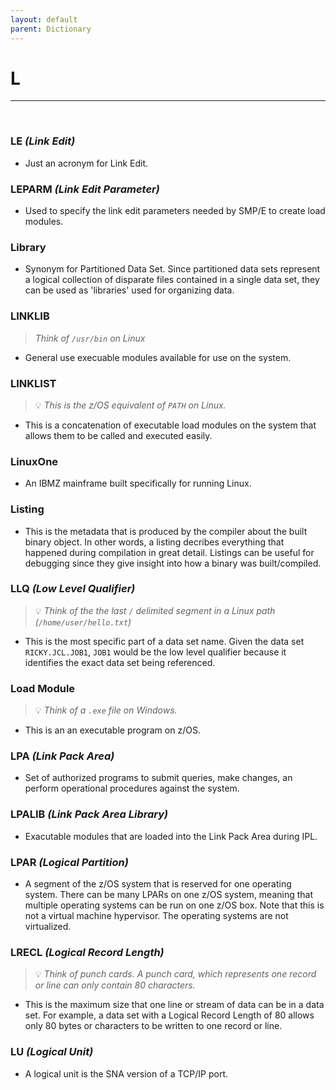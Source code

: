 ```yaml
---
layout: default
parent: Dictionary
---
```


# L

<hr>
&nbsp;

### LE *(Link Edit)*
* Just an acronym for Link Edit.

### LEPARM *(Link Edit Parameter)*
* Used to specify the link edit parameters needed by SMP/E to create load modules.

### Library
* Synonym for Partitioned Data Set. Since partitioned data sets represent a logical collection of disparate files contained in a single data set, they can be used as 'libraries' used for organizing data.

### LINKLIB
> _Think of `/usr/bin` on Linux_

* General use execuable modules available for use on the system.

### LINKLIST
> 💡 _This is the z/OS equivalent of `PATH` on Linux._

* This is a concatenation of executable load modules on the system that allows them to be called and executed easily.

### LinuxOne
* An IBMZ mainframe built specifically for running Linux.

### Listing
* This is the metadata that is produced by the compiler about the built binary object. In other words, a listing decribes everything that happened during compilation in great detail. Listings can be useful for debugging since they give insight into how a binary was built/compiled.

### LLQ *(Low Level Qualifier)*
> 💡 _Think of the the last `/` delimited segment in a Linux path (`/home/user/hello.txt`)_

* This is the most specific part of a data set name. Given the data set `RICKY.JCL.JOB1`, `JOB1` would be the low level qualifier because it identifies the exact data set being referenced.

### Load Module
> 💡 _Think of a `.exe` file on Windows._

* This is an an executable program on z/OS.

### LPA *(Link Pack Area)*
* Set of authorized programs to submit queries, make changes, an perform operational procedures against the system.

### LPALIB *(Link Pack Area Library)*
* Exacutable modules that are loaded into the Link Pack Area during IPL.

### LPAR *(Logical Partition)*
* A segment of the z/OS system that is reserved for one operating system. There can be many LPARs on one z/OS system, meaning that multiple operating systems can be run on one z/OS box. Note that this is not a virtual machine hypervisor. The operating systems are not virtualized.

### LRECL *(Logical Record Length)*
> 💡 _Think of punch cards. A punch card, which represents one record or line can only contain 80 characters._

* This is the maximum size that one line or stream of data can be in a data set. For example, a data set with a Logical Record Length of 80 allows only 80 bytes or characters to be written to one record or line.

### LU *(Logical Unit)*
* A logical unit is the SNA version of a TCP/IP port.
